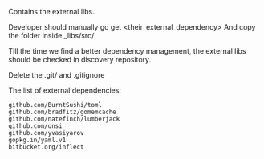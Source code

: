 Contains the external libs.

Developer should manually go get <their_external_dependency>
And copy the folder inside _libs/src/

Till the time we find a better dependency management,
the external libs should be checked in discovery repository.

Delete the .git/ and .gitignore

The list of external dependencies:
```
github.com/BurntSushi/toml	
github.com/bradfitz/gomemcache	
github.com/natefinch/lumberjack	
github.com/onsi	
github.com/yvasiyarov
gopkg.in/yaml.v1
bitbucket.org/inflect
```
